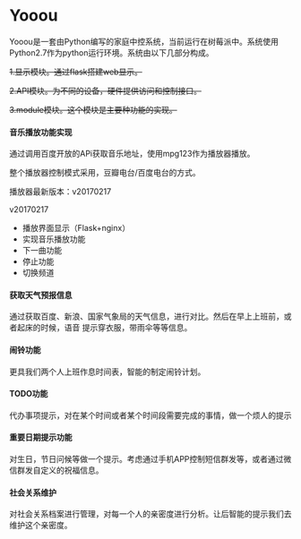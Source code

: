 # Yooou
Yooou是一套由Python编写的家庭中控系统，当前运行在树莓派中。系统使用Python2.7作为python运行环境。系统由以下几部分构成。

~~1.显示模块。通过flask搭建web显示。~~

~~2.API模块。为不同的设备，硬件提供访问和控制接口。~~

~~3.module模块。这个模块是主要种功能的实现。~~

#### 音乐播放功能实现
通过调用百度开放的APi获取音乐地址，使用mpg123作为播放器播放。

整个播放器控制模式采用，豆瓣电台/百度电台的方式。

播放器最新版本：v20170217

v20170217
* 播放界面显示（Flask+nginx）
* 实现音乐播放功能
* 下一曲功能
* 停止功能
* 切换频道

#### 获取天气预报信息
通过获取百度、新浪、国家气象局的天气信息，进行对比。然后在早上上班前，或者起床的时候，语音
提示穿衣服，带雨伞等等信息。

#### 闹铃功能
更具我们两个人上班作息时间表，智能的制定闹铃计划。

#### TODO功能
代办事项提示，对在某个时间或者某个时间段需要完成的事情，做一个烦人的提示

#### 重要日期提示功能
对生日，节日问候等做一个提示。考虑通过手机APP控制短信群发等，或者通过微信群发自定义的祝福信息。

#### 社会关系维护
对社会关系档案进行管理，对每一个人的亲密度进行分析。让后智能的提示我们去维护这个亲密度。

